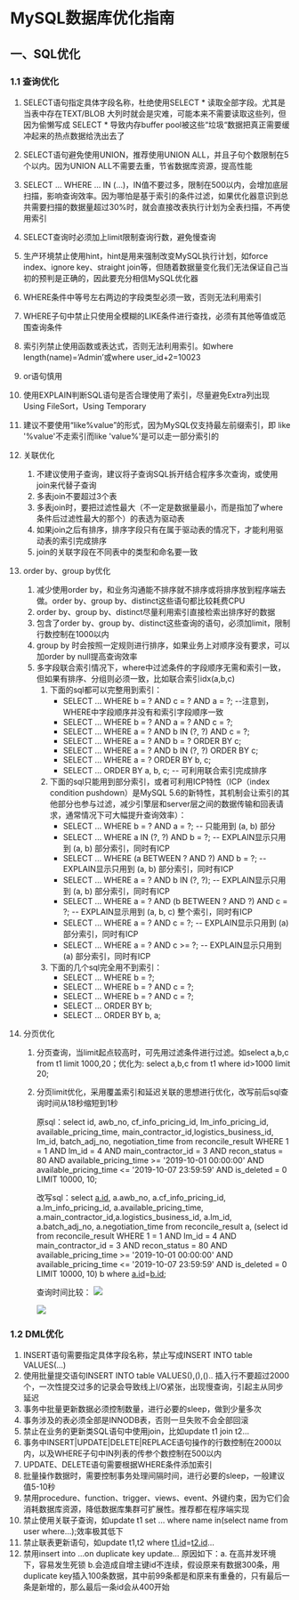# MySQL数据库优化指南

## 一、SQL优化

### 1.1 查询优化

1. SELECT语句指定具体字段名称，杜绝使用SELECT * 读取全部字段。尤其是当表中存在TEXT/BLOB 大列时就会是灾难，可能本来不需要读取这些列，但因为偷懒写成 SELECT * 导致内存buffer pool被这些“垃圾“数据把真正需要缓冲起来的热点数据给洗出去了

2. SELECT语句避免使用UNION，推荐使用UNION ALL，并且子句个数限制在5个以内。因为UNION ALL不需要去重，节省数据库资源，提高性能

3. SELECT … WHERE … IN (…)，IN值不要过多，限制在500以内，会增加底层扫描，影响查询效率。因为哪怕是基于索引的条件过滤，如果优化器意识到总共需要扫描的数据量超过30%时，就会直接改表执行计划为全表扫描，不再使用索引

4. SELECT查询时必须加上limit限制查询行数，避免慢查询

5. 生产环境禁止使用hint，hint是用来强制改变MySQL执行计划，如force index、ignore key、straight join等，但随着数据量变化我们无法保证自己当初的预判是正确的，因此要充分相信MySQL优化器

6. WHERE条件中等号左右两边的字段类型必须一致，否则无法利用索引

7. WHERE子句中禁止只使用全模糊的LIKE条件进行查找，必须有其他等值或范围查询条件

8. 索引列禁止使用函数或表达式，否则无法利用索引。如where length(name)=’Admin’或where user_id+2=10023

9. or语句慎用

10. 使用EXPLAIN判断SQL语句是否合理使用了索引，尽量避免Extra列出现Using FileSort，Using Temporary

11. 建议不要使用“like%value”的形式，因为MySQL仅支持最左前缀索引，即 like '%value'不走索引而like 'value%'是可以走一部分索引的

12. 关联优化

    1. 不建议使用子查询，建议将子查询SQL拆开结合程序多次查询，或使用join来代替子查询
    2. 多表join不要超过3个表
    3. 多表join时，要把过滤性最大（不一定是数据量最小，而是指加了where条件后过滤性最大的那个）的表选为驱动表
    4. 如果join之后有排序，排序字段只有在属于驱动表的情况下，才能利用驱动表的索引完成排序
    5. join的关联字段在不同表中的类型和命名要一致

13. order by、group by优化

    1. 减少使用order by，和业务沟通能不排序就不排序或将排序放到程序端去做。order by、group by、distinct这些语句都比较耗费CPU
    2. order by、group by、distinct尽量利用索引直接检索出排序好的数据
    3. 包含了order by、group by、distinct这些查询的语句，必须加limit，限制行数控制在1000以内
    4. group by 时会按照一定规则进行排序，如果业务上对顺序没有要求，可以加order by null提高查询效率
    5. 多字段联合索引情况下，where中过滤条件的字段顺序无需和索引一致，但如果有排序、分组则必须一致，比如联合索引idx(a,b,c)
       1. 下面的sql都可以完整用到索引：
          - SELECT ... WHERE b = ? AND c = ? AND a = ?; --注意到，WHERE中字段顺序并没有和索引字段顺序一致
          - SELECT ... WHERE b = ? AND a = ? AND c = ?;
          - SELECT ... WHERE a = ? AND b IN (?, ?) AND c = ?;
          - SELECT ... WHERE a = ? AND b = ? ORDER BY c;
          - SELECT ... WHERE a = ? AND b IN (?, ?) ORDER BY c;
          - SELECT ... WHERE a = ? ORDER BY b, c;
          - SELECT ... ORDER BY a, b, c; -- 可利用联合索引完成排序
       2. 下面的sql只能用到部分索引，或者可利用ICP特性（ICP（index condition pushdown）是MySQL 5.6的新特性，其机制会让索引的其他部分也参与过滤，减少引擎层和server层之间的数据传输和回表请求，通常情况下可大幅提升查询效率）：
          - SELECT ... WHERE b = ? AND a = ?; -- 只能用到 (a, b) 部分
          - SELECT ... WHERE a IN (?, ?) AND b = ?; -- EXPLAIN显示只用到 (a, b) 部分索引，同时有ICP
          - SELECT ... WHERE (a BETWEEN ? AND ?) AND b = ?; -- EXPLAIN显示只用到 (a, b) 部分索引，同时有ICP
          - SELECT ... WHERE a = ? AND b IN (?, ?); -- EXPLAIN显示只用到 (a, b) 部分索引，同时有ICP
          - SELECT ... WHERE a = ? AND (b BETWEEN ? AND ?) AND c = ?; -- EXPLAIN显示用到 (a, b, c) 整个索引，同时有ICP
          - SELECT ... WHERE a = ? AND c = ?; -- EXPLAIN显示只用到 (a) 部分索引，同时有ICP
          - SELECT ... WHERE a = ? AND c >= ?; -- EXPLAIN显示只用到 (a) 部分索引，同时有ICP
       3. 下面的几个sql完全用不到索引：
          - SELECT ... WHERE b = ?;
          - SELECT ... WHERE b = ? AND c = ?;
          - SELECT ... WHERE b = ? AND c = ?;
          - SELECT ... ORDER BY b;
          - SELECT ... ORDER BY b, a;

14. 分页优化

    1. 分页查询，当limit起点较高时，可先用过滤条件进行过滤。如select a,b,c from t1 limit 1000,20；优化为: select a,b,c from t1 where id>1000 limit 20;

    2. 分页limit优化，采用覆盖索引和延迟关联的思想进行优化，改写前后sql查询时间从18秒缩短到1秒

       原sql：select id, awb_no, cf_info_pricing_id, lm_info_pricing_id, available_pricing_time,
       main_contractor_id,logistics_business_id, lm_id, batch_adj_no, negotiation_time
       from reconcile_result
       WHERE 1 = 1 AND lm_id = 4
       AND main_contractor_id = 3
       AND recon_status = 80
       AND available_pricing_time >= '2019-10-01 00:00:00'
       AND available_pricing_time <= '2019-10-07 23:59:59'
       AND is_deleted = 0
       LIMIT 10000, 10;

       改写sql：select [a.id](http://a.id/), a.awb_no, a.cf_info_pricing_id, a.lm_info_pricing_id, a.available_pricing_time,
       a.main_contractor_id,a.logistics_business_id, a.lm_id, a.batch_adj_no, a.negotiation_time
       from reconcile_result a,
       (select id
       from reconcile_result
       WHERE 1 = 1 AND lm_id = 4
       AND main_contractor_id = 3
       AND recon_status = 80
       AND available_pricing_time >= '2019-10-01 00:00:00'
       AND available_pricing_time <= '2019-10-07 23:59:59'
       AND is_deleted = 0
       LIMIT 10000, 10) b
       where [a.id](http://a.id/)=[b.id](http://b.id/);

       查询时间比较：
       ![](https://tva1.sinaimg.cn/large/007S8ZIlly1gdwq6it4abj315z0dgq7z.jpg)

       ![](https://tva1.sinaimg.cn/large/007S8ZIlly1gdwq6srbg4j315t0el0xq.jpg)

### 1.2 DML优化

1. INSERT语句需要指定具体字段名称，禁止写成INSERT INTO table VALUES(…)
2. 使用批量提交语句INSERT INTO table VALUES(),(),().. 插入行不要超过2000个，一次性提交过多的记录会导致线上I/O紧张，出现慢查询，引起主从同步延迟
3. 事务中批量更新数据必须控制数量，进行必要的sleep，做到少量多次
4. 事务涉及的表必须全部是INNODB表，否则一旦失败不会全部回滚
5. 禁止在业务的更新类SQL语句中使用join，比如update t1 join t2…
6. 事务中INSERT|UPDATE|DELETE|REPLACE语句操作的行数控制在2000以内，以及WHERE子句中IN列表的传参个数控制在500以内
7. UPDATE、DELETE语句需要根据WHERE条件添加索引
8. 批量操作数据时，需要控制事务处理间隔时间，进行必要的sleep，一般建议值5-10秒
9. 禁用procedure、function、trigger、views、event、外键约束，因为它们会消耗数据库资源，降低数据库集群可扩展性。推荐都在程序端实现
10. 禁止使用关联子查询，如update t1 set … where name in(select name from user where…);效率极其低下
11. 禁止联表更新语句，如update t1,t2 where [t1.id](http://t1.id/)=[t2.id](http://t2.id/)…
12. 禁用insert into …on duplicate key update… 原因如下：a. 在高并发环境下，容易发生死锁 b.会造成自增主键id不连续，假设原来有数据300条，用duplicate key插入100条数据，其中前99条都是和原来有重叠的，只有最后一条是新增的，那么最后一条id会从400开始

